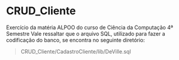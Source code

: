 # CRUD_Cliente
Exercício da matéria ALPOO do curso de Ciência da Computação 4ª Semestre
Vale ressaltar que o arquivo SQL, utilizado para fazer a codificação do banco, se encontra no seguinte diretório:
> CRUD_Cliente/CadastroCliente/lib/DeVille.sql
